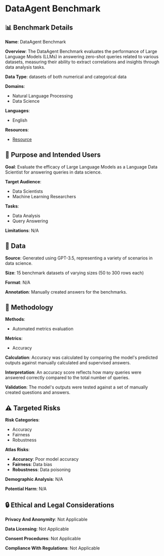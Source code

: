 # DataAgent Benchmark

## 📊 Benchmark Details

**Name**: DataAgent Benchmark

**Overview**: The DataAgent Benchmark evaluates the performance of Large Language Models (LLMs) in answering zero-shot queries related to various datasets, measuring their ability to extract correlations and insights through data analysis tasks.

**Data Type**: datasets of both numerical and categorical data

**Domains**:
- Natural Language Processing
- Data Science

**Languages**:
- English

**Resources**:
- [Resource](https://arxiv.org/abs/2404.00188v1)

## 🎯 Purpose and Intended Users

**Goal**: Evaluate the efficacy of Large Language Models as a Language Data Scientist for answering queries in data science.

**Target Audience**:
- Data Scientists
- Machine Learning Researchers

**Tasks**:
- Data Analysis
- Query Answering

**Limitations**: N/A

## 💾 Data

**Source**: Generated using GPT-3.5, representing a variety of scenarios in data science.

**Size**: 15 benchmark datasets of varying sizes (50 to 300 rows each)

**Format**: N/A

**Annotation**: Manually created answers for the benchmarks.

## 🔬 Methodology

**Methods**:
- Automated metrics evaluation

**Metrics**:
- Accuracy

**Calculation**: Accuracy was calculated by comparing the model's predicted outputs against manually calculated and supervised answers.

**Interpretation**: An accuracy score reflects how many queries were answered correctly compared to the total number of queries.

**Validation**: The model's outputs were tested against a set of manually created questions and answers.

## ⚠️ Targeted Risks

**Risk Categories**:
- Accuracy
- Fairness
- Robustness

**Atlas Risks**:
- **Accuracy**: Poor model accuracy
- **Fairness**: Data bias
- **Robustness**: Data poisoning

**Demographic Analysis**: N/A

**Potential Harm**: N/A

## 🔒 Ethical and Legal Considerations

**Privacy And Anonymity**: Not Applicable

**Data Licensing**: Not Applicable

**Consent Procedures**: Not Applicable

**Compliance With Regulations**: Not Applicable
